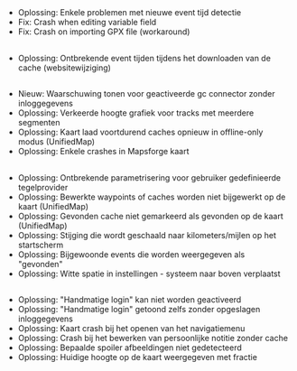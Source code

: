 ##
- Oplossing: Enkele problemen met nieuwe event tijd detectie
- Fix: Crash when editing variable field
- Fix: Crash on importing GPX file (workaround)

##
- Oplossing: Ontbrekende event tijden tijdens het downloaden van de cache (websitewijziging)

##
- Nieuw: Waarschuwing tonen voor geactiveerde gc connector zonder inloggegevens
- Oplossing: Verkeerde hoogte grafiek voor tracks met meerdere segmenten
- Oplossing: Kaart laad voortdurend caches opnieuw in offline-only modus (UnifiedMap)
- Oplossing: Enkele crashes in Mapsforge kaart

##
- Oplossing: Ontbrekende parametrisering voor gebruiker gedefinieerde tegelprovider
- Oplossing: Bewerkte waypoints of caches worden niet bijgewerkt op de kaart (UnifiedMap)
- Oplossing: Gevonden cache niet gemarkeerd als gevonden op de kaart (UnifiedMap)
- Oplossing: Stijging die wordt geschaald naar kilometers/mijlen op het startscherm
- Oplossing: Bijgewoonde events die worden weergegeven als "gevonden"
- Oplossing: Witte spatie in instellingen - systeem naar boven verplaatst

##
- Oplossing: "Handmatige login" kan niet worden geactiveerd
- Oplossing: "Handmatige login" getoond zelfs zonder opgeslagen inloggegevens
- Oplossing: Kaart crash bij het openen van het navigatiemenu
- Oplossing: Crash bij het bewerken van persoonlijke notitie zonder cache
- Oplossing: Bepaalde spoiler afbeeldingen niet gedetecteerd
- Oplossing: Huidige hoogte op de kaart weergegeven met fractie

